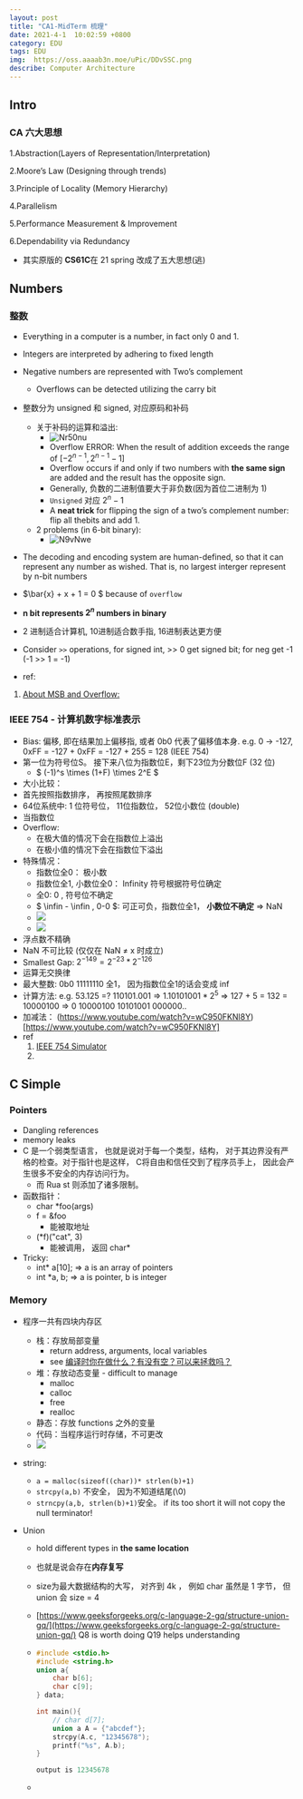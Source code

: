 ```yaml
---
layout: post
title: "CA1-MidTerm 梳理"
date: 2021-4-1  10:02:59 +0800
category: EDU
tags: EDU
img:  https://oss.aaaab3n.moe/uPic/DDvSSC.png
describe: Computer Architecture
---
```




## Intro

### CA 六大思想

1.Abstraction(Layers of Representation/Interpretation)

2.Moore’s Law (Designing through trends)

3.Principle of Locality (Memory Hierarchy)

4.Parallelism

5.Performance Measurement & Improvement

6.Dependability via Redundancy

- 其实原版的 **CS61C**在 21 spring 改成了五大思想(逃)



## Numbers

### 整数

- Everything in a computer is a number, in fact only 0 and 1.
- Integers are interpreted by adhering to fixed length
- Negative numbers are represented with Two’s complement
  - Overflows can be detected utilizing the carry bit

- 整数分为 unsigned 和 signed, 对应原码和补码
  - 关于补码的运算和溢出:
    - ![Nr50nu](https://oss.aaaab3n.moe/uPic/Nr50nu.jpg)
    - Overflow ERROR: When the result of addition exceeds the range of $[-2^{n-1},2^{n-1}-1]$
    - Overflow occurs if and only if two numbers with **the same sign** are added and the result has the opposite sign.
    - Generally, 负数的二进制值要大于非负数(因为首位二进制为 1)
    - `Unsigned` 对应 $2^n-1$
    - A **neat trick** for flipping the sign of a two’s complement number:  flip all thebits and add 1.
  - 2 problems (in 6-bit binary):
    - ![N9vNwe](https://oss.aaaab3n.moe/uPic/N9vNwe.jpg)
- The decoding and encoding system are human-defined, so that it can represent any number as wished. That is, no largest interger represent by n-bit numbers
- $\bar{x} + x + 1 = 0 $ because of `overflow`
- **n bit represents $2^n$ numbers in binary**
- 2 进制适合计算机, 10进制适合数手指, 16进制表达更方便

- Consider `>>` operations, for signed int,  >> 0 get signed bit; for neg get -1 (-1 >> 1 = -1)

- ref:

1. [About MSB and Overflow:	](https://stackoverflow.com/questions/29330787/signed-overflow-why-carry-in-and-carry-out-of-msb-should-match)

### IEEE 754 - 计算机数字标准表示

- Bias: 偏移, 即在结果加上偏移指, 或者 0b0 代表了偏移值本身. e.g. 0 -> -127,  0xFF = -127 + 0xFF = -127 + 255 = 128 (IEEE 754)
- 第一位为符号位S。 接下来八位为指数位E，剩下23位为分数位F (32 位)
  - $ (-1)^s \times (1+F) \times 2^E $
-  大小比较：
  - 首先按照指数排序， 再按照尾数排序
- 64位系统中: 1 位符号位， 11位指数位， 52位小数位 (double)
- 当指数位
- Overflow: 
  - 在极大值的情况下会在指数位上溢出
  - 在极小值的情况下会在指数位下溢出
- 特殊情况： 
  - 指数位全0： 极小数
  - 指数位全1, 小数位全0： Infinity 符号根据符号位确定
  - 全0: 0 , 符号位不确定
  - $ \infin - \infin , 0-0 $:  可正可负，指数位全1， **小数位不确定** => NaN
  - ![](https://snz04pap002files.storage.live.com/y4m6TNxePdpVx9OzxurZtXVgs0-3fOLclDH0k7i6GFR3uBJmyk8ExJerz1sM9rEUi2gDGXBNU2NHWYYn7cmpsI04cntU594NFCKadeg1W7veTAX8Nrp8zBbop67NuExwcynOXvvd7VlJ-B1zwI3YedANrzaQK6GW0eWPzGDp22_UNnaiwo4neyy6yF2lyUlivRI?width=1074&height=354&cropmode=none)
  - ![](https://snz04pap002files.storage.live.com/y4m8LUJ7roIO6DfM8Bg74PzkjMI4rDQkW8wQUEOG86Ic1f9Zp3McDQKf7S3H_CwDY-h4dAeEJmNOOTr0QSF8xyLlBBCpB2eq0aawyEuDJ9ELdyJRghZMKfiISI-ozXtr9kkbT1D0rbjuCvGLv5-4ywitiilZbjrblsxFmp3dGvRdm6q2TqhQnoEJZX26KKcVHBk?width=1468&height=400&cropmode=none)
- 浮点数不精确
- NaN 不可比较 (仅仅在 NaN $\neq$ x 时成立)
- Smallest Gap: $2^{-149} = 2^{-23}*2^{-126}$
- 运算无交换律
- 最大整数: 0b0 11111110 全1， 因为指数位全1的话会变成 inf
- 计算方法: e.g. 53.125 =? 110101.001 => $1.10101001 * 2^5$ => 127 + 5 = 132 = 10000100 => 0 10000100 10101001 000000..
- 加减法： (https://www.youtube.com/watch?v=wC950FKNl8Y)[https://www.youtube.com/watch?v=wC950FKNl8Y]
- ref
  1. [IEEE 754 Simulator](https://www.h-schmidt.net/FloatConverter/IEEE754.html)
  2. 

## C Simple

### Pointers

- Dangling references
- memory leaks
- C 是一个弱类型语言， 也就是说对于每一个类型，结构， 对于其边界没有严格的检查。对于指针也是这样， C将自由和信任交到了程序员手上， 因此会产生很多不安全的内存访问行为。
  - 而 Rua st 则添加了诸多限制。
- 函数指针：
  - char *foo(args)
  - f = &foo 
    - 能被取地址
  - (*f)("cat", 3)
    - 能被调用， 返回 char*
- Tricky:
  - int* a[10]; => a is an array of pointers
  - int *a, b; => a is pointer, b is integer

### Memory

- 程序一共有四块内存区
  - 栈：存放局部变量
    - return address, arguments, local variables
    - see [编译时你在做什么？有没有空？可以来拯救吗？](https://aaaab3n.moe/technology/2019/11/29/c-cpp-black-magic.html)
  - 堆：存放动态变量 - difficult to manage
    - malloc
    - calloc
    - free
    - realloc
  - 静态：存放 functions 之外的变量
  - 代码：当程序运行时存储，不可更改
  - ![](https://snz04pap002files.storage.live.com/y4ms7978SdKAnRisT2pTi3Dt7K-57msUyxYmihpxd3Op6N3vVU322DnJGUOYX8xrL9gEoZe0CeXa8JK4O1wp3TbenlHKWoIBk1EW_AukWnx-hDhpUcdGxPZ5-mmaqwBGhpx1lV4dsgRKmhXNSuoMKAqnOphlOLlK4T5Yy-Q194wF6J9Nt284s9mLD1bfdaMg6Ek?width=784&height=858&cropmode=none)

- string:

  - ```a = malloc(sizeof((char))* strlen(b)+1)```
  - `strcpy(a,b)` 不安全， 因为不知道结尾(\0)
  - `strncpy(a,b, strlen(b)+1)`安全。  if its too short it will not copy the null terminator!

- Union

  - hold different types in **the same location**
  - 也就是说会存在**内存复写**
  - size为最大数据结构的大写， 对齐到 4k ， 例如 char 虽然是 1 字节， 但 union 会 size = 4

  - [https://www.geeksforgeeks.org/c-language-2-gq/structure-union-gq/](https://www.geeksforgeeks.org/c-language-2-gq/structure-union-gq/) Q8 is worth doing Q19 helps understanding

  - ```C
    #include <stdio.h>
    #include <string.h>
    union a{
        char b[6];
        char c[9];
    } data;
    
    int main(){
        // char d[7];
        union a A = {"abcdef"};
        strcpy(A.c, "12345678");
        printf("%s", A.b);
    }
    
    output is 12345678
    ```

  - 

